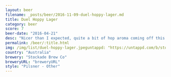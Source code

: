 ```yaml
---
layout: beer
filename: _posts/beer/2016-11-09-duel-hoppy-lager.md
title: Duel Hoppy Lager
category: beer
score: 7
beer-date: "2016-04-21"
desc: "Nicer than I expected, quite a bit of hop aroma coming off this and a well rounded taste"
permalink: /beer/:title.html
img: /img/list/duel-hoppy-lager.jpeguntappd: "https://untappd.com/b/stockade-brew-co-duel/1304118"
country: "Australia"
brewery: "Stockade Brew Co"
breweryURL: "breweryURL"
style: "Pilsner - Other"
---
```

